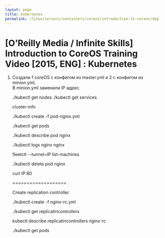 ```yaml
---
layout: page
title: Kubernetes
permalink: /linux/servers/containers/coreos/introduction-to-coreos/deploying-a-atabase-backed-web-application/kubernetes/
---
```



# [O’Reilly Media / Infinite Skills] Introduction to CoreOS Training Video [2015, ENG] : Kubernetes



1) Создали 1 coreOS с конфигом из master.yml и 2 с конфигом из minion.yml.  
В minion.yml заменили IP адрес.

    ./kubectl get nodes
    ./kubectl get services

    cluster-info


    ./kubectl create -f pod-nginx.yml

    ./kubectl get pods

    ./kubectl describe pod nginx

    ./kubectl logs nginx nginx

    fleetctl --tunnel=IP list-machines

    ./kubectl delete pod nginx

    curl IP:80

    ===================

    Create replication controller

    ./kubectl create -f nginx-rc.yml

    ./kubectl get replicatincontrollers


    kubectl describe replicatincontrollers nginx-rc


    ./kubectl get pods

